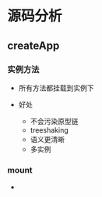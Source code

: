 # 源码分析

## createApp

### 实例方法

- 所有方法都挂载到实例下

- 好处
  - 不会污染原型链
  - treeshaking
  - 语义更清晰
  - 多实例

### mount

-
 